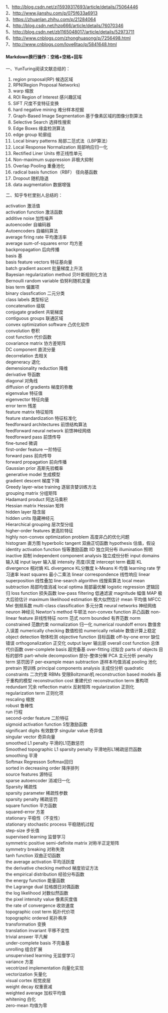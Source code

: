 1、http://blog.csdn.net/zj15939317693/article/details/75064446  
2、http://www.jianshu.com/p/075f633a6913  
3、https://zhuanlan.zhihu.com/p/21284064  
4、http://blog.csdn.net/hzp666/article/details/76070346  
5、http://blog.csdn.net/zb1165048017/article/details/52973711  
6、http://www.cnblogs.com/zhonghuasong/p/7256498.html  
7、http://www.cnblogs.com/love6tao/p/5841648.html  
#### Markdown换行操作：空格+空格+回车

一、YunTuring阅读文献总结的：

1. region proposal(RP)     候选区域
2. RPN(Region Proposal Networks)
3. warp     缩放
4. ROI Region of Interest     感兴趣区域
5. SIFT     尺度不变特征变换
6. hard negative mining     难分样本挖掘
7. Graph-Based Image Segmentation     基于像素区域的图像分割算法
8. Selective Search     选择性搜索
9. Edge Boxes     缘盒检测算法
10. edge group     轮廓组
11. Local binary patterns     局部二范式法（LBP算法）
12. Local Response Normalization     局部响应归一化
13. Rectified Liner Units     修正线性单元
14. Non-maximum suppression     非极大抑制
15. Overlap Pooling     重叠池化
16. radical basis function（RBF）     径向基函数
17. Dropout     随机隐退
18. data augmentation     数据增强

二、知乎专栏里别人总结的：

activation	                  激活值  
activation function	          激活函数  
additive noise	                  加性噪声  
autoencoder	                  自编码器  
Autoencoders	                  自编码算法  
average firing rate	          平均激活率  
average sum-of-squares error	  均方差  
backpropagation	                  后向传播  
basis	                          基  
basis feature vectors	          特征基向量  
batch gradient ascent	          批量梯度上升法  
Bayesian regularization method	  贝叶斯规则化方法  
Bernoulli random variable	  伯努利随机变量  
bias term 	                  偏置项  
binary classfication	          二元分类  
class labels	                  类型标记  
concatenation	                  级联  
conjugate gradient 	          共轭梯度  
contiguous groups	          联通区域  
convex optimization software	  凸优化软件  
convolution	                  卷积  
cost function	                  代价函数  
covariance matrix	          协方差矩阵  
DC component	                  直流分量  
decorrelation	                  去相关  
degeneracy	                  退化  
demensionality reduction          降维  
derivative	                  导函数  
diagonal                          对角线  
diffusion of gradients	          梯度的弥散  
eigenvalue	                  特征值  
eigenvector	                  特征向量  
error term	                  残差  
feature matrix 	                  特征矩阵  
feature standardization	          特征标准化  
feedforward architectures	  前馈结构算法  
feedforward neural network	  前馈神经网络  
feedforward pass	                  前馈传导  
fine-tuned	                  微调  
first-order feature	          一阶特征  
forward pass	                  前向传导  
forward propagation	          前向传播  
Gaussian prior	                  高斯先验概率  
generative model	                  生成模型  
gradient descent            	  梯度下降  
Greedy layer-wise training	  逐层贪婪训练方法  
grouping matrix	                  分组矩阵  
Hadamard product                  阿达马乘积  
Hessian matrix      Hessian 矩阵    
hidden layer	                  隐含层  
hidden units	                  隐藏神经元  
Hierarchical grouping	          层次型分组  
higher-order features	          更高阶特征  
highly non-convex optimization problem	高度非凸的优化问题  
histogram	                  直方图
hyperbolic tangent	          双曲正切函数
hypothesis	                  估值，假设
identity activation function	  恒等激励函数
IID	                          独立同分布
illumination	                  照明
inactive	                          抑制
independent component analysis	  独立成份分析
input domains	                  输入域
input layer	                  输入层
intensity	                  亮度/灰度
intercept term	                  截距
KL divergence	                  相对熵
KL divergence	                  KL分散度
k-Means	                          K-均值
learning rate	                  学习速率
least squares	                  最小二乘法
linear correspondence	          线性响应
linear superposition	          线性叠加
line-search algorithm	          线搜索算法
local mean subtraction	          局部均值消减
local optima	                  局部最优解
logistic regression	          逻辑回归
loss function	                  损失函数
low-pass filtering	          低通滤波
magnitude	                  幅值
MAP	                          极大后验估计
maximum likelihood estimation	  极大似然估计
mean	                          平均值
MFCC	Mel                       倒频系数
multi-class classification	  多元分类
neural networks	                  神经网络
neuron	                          神经元
Newton's method 	                  牛顿法
non-convex function	          非凸函数
non-linear feature	          非线性特征
norm	                          范式
norm bounded	                  有界范数
norm constrained	                  范数约束
normalization	                  归一化
numerical roundoff errors 	  数值舍入误差
numerically checking 	          数值检验
numerically reliable	          数值计算上稳定
object detection	                  物体检测
objective function	          目标函数
off-by-one error 	          缺位错误
orthogonalization	          正交化
output layer	                  输出层
overall cost function	          总体代价函数
over-complete basis	          超完备基
over-fitting	                  过拟合
parts of objects              	  目标的部件
part-whole decompostion	          部分-整体分解
PCA	                          主元分析
penalty term	                  惩罚因子
per-example mean subtraction	  逐样本均值消减
pooling	                          池化
pretrain                       	  预训练
principal components analysis	  主成份分析
quadratic constraints	          二次约束
RBMs	                          受限Boltzman机
reconstruction based models	  基于重构的模型
reconstruction cost	          重建代价
reconstruction term	          重构项
redundant	                  冗余
reflection matrix	          反射矩阵
regularization	                  正则化
regularization term	          正则化项  
rescaling	                  缩放  
robust	                          鲁棒性  
run	                          行程  
second-order feature	          二阶特征  
sigmoid activation function	  S型激励函数  
significant digits                有效数字
singular value	                  奇异值  
singular vector	                  奇异向量  
smoothed L1 penalty	          平滑的L1范数惩罚  
Smoothed topographic L1 sparsity penalty	平滑地形L1稀疏惩罚函数  
smoothing	                  平滑  
Softmax Regresson	          Softmax回归  
sorted in decreasing order	  降序排列  
source features	                  源特征  
sparse autoencoder	          消减归一化  
Sparsity	                        稀疏性  
sparsity parameter	        稀疏性参数  
sparsity penalty	                稀疏惩罚  
square function	                平方函数  
squared-error	                方差  
stationary	                平稳性（不变性）  
stationary stochastic process	平稳随机过程  
step-size 	                步长值  
supervised learning	        监督学习  
symmetric positive semi-definite matrix	对称半正定矩阵  
symmetry breaking	        对称失效  
tanh function	                双曲正切函数  
the average activation	        平均活跃度  
the derivative checking method	梯度验证方法  
the empirical distribution	经验分布函数  
the energy function	        能量函数  
the Lagrange dual	        拉格朗日对偶函数  
the log likelihood	        对数似然函数  
the pixel intensity value	像素灰度值  
the rate of convergence	        收敛速度  
topographic cost term	        拓扑代价项  
topographic ordered	        拓扑秩序  
transformation	                变换  
translation invariant	        平移不变性  
trivial answer	                平凡解  
under-complete basis	        不完备基  
unrolling 	                组合扩展  
unsupervised learning	        无监督学习  
variance	                        方差  
vecotrized implementation	向量化实现  
vectorization	                矢量化  
visual cortex	                视觉皮层  
weight decay	                权重衰减  
weighted average	                加权平均值  
whitening	                白化  
zero-mean	                均值为零
